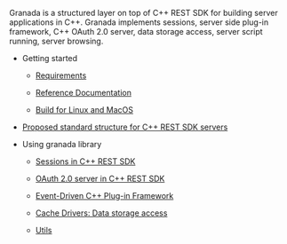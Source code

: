 Granada is a structured layer on top of C++ REST SDK for building server applications in C++. Granada implements sessions, server side plug-in framework, C++ OAuth 2.0 server, data storage access, server script running, server browsing.

- Getting started
	- [Requirements](https://github.com/webappsdk/granada/wiki/Requirements)
	
	- [Reference Documentation](https://cookinapps.io/documents/granada/doc/html/annotated.html)

	- [Build for Linux and MacOS](https://github.com/webappsdk/granada/wiki/Build-for-Linux-and-MacOS)

- [Proposed standard structure for C++ REST SDK servers](https://cookinapps.io/2016/04/standard-structure-for-c++-rest-sdk-servers/)

- Using granada library

	- [Sessions in C++ REST SDK](https://cookinapps.io/2016/04/c++-rest-sdk-sessions/)

	- [OAuth 2.0 server in C++ REST SDK](https://cookinapps.io/2016/06/c++-rest-sdk-oauth-2-0-server/)

	- [Event-Driven C++ Plug-in Framework](https://github.com/webappsdk/granada/wiki/Event-Driven-Cpp-Plug-in-Framework)

	- [Cache Drivers: Data storage access](https://github.com/webappsdk/granada/wiki/Cache-Drivers)

	- [Utils](https://github.com/webappsdk/granada/wiki/Utils)
